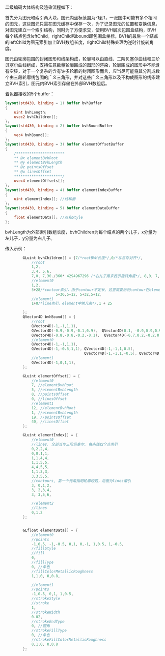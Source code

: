 二级编码大体结构及渲染流程如下：

首先分为图元和索引两大块，图元内坐标范围为-1到1，一张图中可能有多个相同的图元，这些图元只需在图元缓存中保存一次，为了记录图元的位置和变换信息，对图元建立一个索引结构，同时为了方便求交，使用BVH层次包围盒结构，BVH每个结点包含leftChild，rightChild和bound即包围盒坐标，BVH的最后一个结点的leftChild为图元索引加上BVH数组长度，rightChild特殊处理为逆时针旋转角度。

图元由轮廓包围的封闭图形和线条构成，轮廓可以由直线、二阶贝塞尔曲线和三阶贝塞尔曲线组成，支持任意数量轮廓围成的图形的渲染，轮廓围成的图形中不能含有空腔，对于一个复杂的含有许多轮廓的封闭图形而言，应当尽可能将其分割成数个由三段轮廓线包围的广义三角形，并对这些广义三角形以及不构成图形的线条建立BVH索引，图元内BVH索引存储在外部BVH数组后。

着色器接收的5个buffer：

```glsl
layout(std430, binding = 1) buffer bvhBuffer
{
	uint bvhLength;
	uvec2 bvhChildren[];
};
layout(std430, binding = 2) buffer bvhBoundBuffer
{
	vec4 bvhBound[];
};
layout(std430, binding = 3) buffer elementOffsetBuffer
{
	/**********************
	** @x elementBvhRoot
	** @y elementBvhLength
	** @z pointsOffset
	** @w linesOffset
	**********************/
	uvec4 elementOffsets[];
};
layout(std430, binding = 4) buffer elementIndexBuffer
{
	uint elementIndex[]; //线和面
};
layout(std430, binding = 5) buffer elementDataBuffer
{
	float elementData[]; //点和Style
};
```

bvhLength为外部索引数组长度，bvhChildren为每个结点的两个儿子，x分量为左儿子，y分量为右儿子。

传入示例：

```c++
		GLuint bvhChildren[] = {7/*rootBVH长度*/,0/*与显存对齐*/, 
			//root
			1,2, 
			3,4, 5,6,
			7,0, 7,30./360* 4294967296 /*右儿子用来表示旋转角度*/, 8,0, 7,0,
			//elememt0
			1,2,
			5+28/*contour索引，由于contour不定长，这里需要给到contour在elementIndex中位置*/,5+12/*style索引，在elementData中位置*/, 3,4,
					   5+36,5+12, 5+32,5+12,
			//elememt1
			1+0/*line索引，element中第几条*/,1 + 25

		};
		QVector4D bvhBound[] = { 
			//root
			QVector4D(-1,-1,1,1),
			QVector4D(-0.9,-0.9,-0.1,0.9),  QVector4D(0.1, -0.9,0.9,0.9), 
			QVector4D(-0.8,-0.8,-0.2,-0.1),  QVector4D(-0.7,0.2,-0.2,0.7), QVector4D(0.2,-0.8,0.8,-0.1), QVector4D(0.2,0.1,0.8,0.8),
			//elememt0
			QVector4D(-1,-1,1,1),
			QVector4D(-1,-0.5,1,1),	QVector4D(-1,-1,1,0.5),
									QVector4D(-1,-1,1,-0.5), QVector4D(-1,-0.5,1,0.5),
			//elememt1
			QVector4D(-1,0,1,1),
		};

		GLuint elementOffset[] = {
			//element0
			7, //elementBvhRoot
			5, //elementBvhLength
			0, //pointsOffset
			0, //linesOffset
			//element1
			12, //elementBvhRoot
			1, //elementBvhLength
			19, //pointsOffset
			40, //linesOffset
		};

		GLuint elementIndex[] = {
			//element0
			//lines, 全部当作三阶贝塞尔, 每条线四个点索引
			0,2,2,4,
			0,0,1,1,
			1,1,4,4,
			1,1,5,5,
			4,4,5,5,
			1,1,3,3,
			3,3,5,5,
			//contours, 第一个元素指明轮廓段数，后面为lines索引
			3, 0,1,2,
			3, 2,3,4,
			3, 3,5,6,

			//element2
			//lines
			0,1,2
		};


		GLfloat elementData[] = {
			//element0
			//points
			-1,0.5, -1,-0.5, 0,1, 0,-1, 1,0.5, 1,-0.5,
			//fillStyle
			//fill
			0, 
			//fillType
			0, //单色
			//fillColorMetallicRoughness
			1,1,0, 0,0.8,

			//element1
			//points
			-1,0.5, 0,1, 1,0.5,
			//strokeStyle
			//stroke
			1,
			//strokeWidth
			0.02,
			//strokeEndType
			0, //圆角
			//strokeFillType
			0, //单色
			//strokeFillColorMetallicRoughness
			0,1,0, 0,0.8
		};
```

